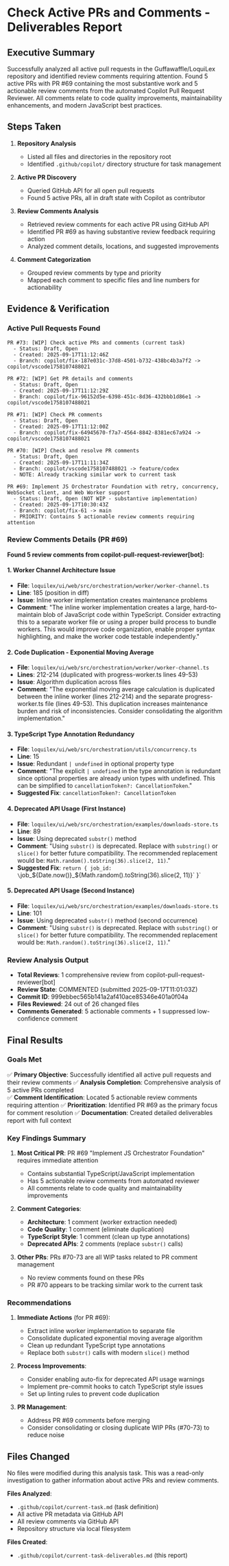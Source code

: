 # Check Active PRs and Comments - Deliverables Report

## Executive Summary

Successfully analyzed all active pull requests in the Guffawaffle/LoquiLex repository and identified review comments requiring attention. Found 5 active PRs with PR #69 containing the most substantive work and 5 actionable review comments from the automated Copilot Pull Request Reviewer. All comments relate to code quality improvements, maintainability enhancements, and modern JavaScript best practices.

## Steps Taken

1. **Repository Analysis**
   - Listed all files and directories in the repository root
   - Identified `.github/copilot/` directory structure for task management

2. **Active PR Discovery**
   - Queried GitHub API for all open pull requests
   - Found 5 active PRs, all in draft state with Copilot as contributor

3. **Review Comments Analysis**
   - Retrieved review comments for each active PR using GitHub API
   - Identified PR #69 as having substantive review feedback requiring action
   - Analyzed comment details, locations, and suggested improvements

4. **Comment Categorization**
   - Grouped review comments by type and priority
   - Mapped each comment to specific files and line numbers for actionability

## Evidence & Verification

### Active Pull Requests Found

```
PR #73: [WIP] Check active PRs and comments (current task)
  - Status: Draft, Open
  - Created: 2025-09-17T11:12:46Z
  - Branch: copilot/fix-187e031c-37d8-4501-b732-438bc4b3a7f2 -> copilot/vscode1758107488021

PR #72: [WIP] Get PR details and comments
  - Status: Draft, Open  
  - Created: 2025-09-17T11:12:29Z
  - Branch: copilot/fix-96152d5e-6398-451c-8d36-432bbb1d86e1 -> copilot/vscode1758107488021

PR #71: [WIP] Check PR comments
  - Status: Draft, Open
  - Created: 2025-09-17T11:12:00Z
  - Branch: copilot/fix-64945670-f7a7-4564-8842-8381ec67a924 -> copilot/vscode1758107488021

PR #70: [WIP] Check and resolve PR comments
  - Status: Draft, Open
  - Created: 2025-09-17T11:11:34Z
  - Branch: copilot/vscode1758107488021 -> feature/codex
  - NOTE: Already tracking similar work to current task

PR #69: Implement JS Orchestrator Foundation with retry, concurrency, WebSocket client, and Web Worker support
  - Status: Draft, Open (NOT WIP - substantive implementation)
  - Created: 2025-09-17T10:30:43Z  
  - Branch: copilot/fix-61 -> main
  - PRIORITY: Contains 5 actionable review comments requiring attention
```

### Review Comments Details (PR #69)

**Found 5 review comments from copilot-pull-request-reviewer[bot]:**

#### 1. Worker Channel Architecture Issue
- **File**: `loquilex/ui/web/src/orchestration/worker/worker-channel.ts`
- **Line**: 185 (position in diff)
- **Issue**: Inline worker implementation creates maintenance problems
- **Comment**: "The inline worker implementation creates a large, hard-to-maintain blob of JavaScript code within TypeScript. Consider extracting this to a separate worker file or using a proper build process to bundle workers. This would improve code organization, enable proper syntax highlighting, and make the worker code testable independently."

#### 2. Code Duplication - Exponential Moving Average
- **File**: `loquilex/ui/web/src/orchestration/worker/worker-channel.ts`  
- **Lines**: 212-214 (duplicated with progress-worker.ts lines 49-53)
- **Issue**: Algorithm duplication across files
- **Comment**: "The exponential moving average calculation is duplicated between the inline worker (lines 212-214) and the separate progress-worker.ts file (lines 49-53). This duplication increases maintenance burden and risk of inconsistencies. Consider consolidating the algorithm implementation."

#### 3. TypeScript Type Annotation Redundancy
- **File**: `loquilex/ui/web/src/orchestration/utils/concurrency.ts`
- **Line**: 15
- **Issue**: Redundant `| undefined` in optional property type
- **Comment**: "The explicit `| undefined` in the type annotation is redundant since optional properties are already union types with undefined. This can be simplified to `cancellationToken?: CancellationToken`."
- **Suggested Fix**: `cancellationToken?: CancellationToken`

#### 4. Deprecated API Usage (First Instance)
- **File**: `loquilex/ui/web/src/orchestration/examples/downloads-store.ts`
- **Line**: 89
- **Issue**: Using deprecated `substr()` method
- **Comment**: "Using `substr()` is deprecated. Replace with `substring()` or `slice()` for better future compatibility. The recommended replacement would be: `Math.random().toString(36).slice(2, 11)`."
- **Suggested Fix**: `return { job_id: \`job_${Date.now()}_${Math.random().toString(36).slice(2, 11)}\` }`

#### 5. Deprecated API Usage (Second Instance)  
- **File**: `loquilex/ui/web/src/orchestration/examples/downloads-store.ts`
- **Line**: 101
- **Issue**: Using deprecated `substr()` method (second occurrence)
- **Comment**: "Using `substr()` is deprecated. Replace with `substring()` or `slice()` for better future compatibility. The recommended replacement would be: `Math.random().toString(36).slice(2, 11)`."

### Review Analysis Output
- **Total Reviews**: 1 comprehensive review from copilot-pull-request-reviewer[bot]
- **Review State**: COMMENTED (submitted 2025-09-17T11:01:03Z)
- **Commit ID**: 999ebbec565b141a2af410ace85346e401a0f04a
- **Files Reviewed**: 24 out of 26 changed files
- **Comments Generated**: 5 actionable comments + 1 suppressed low-confidence comment

## Final Results

### Goals Met
✅ **Primary Objective**: Successfully identified all active pull requests and their review comments
✅ **Analysis Completion**: Comprehensive analysis of 5 active PRs completed  
✅ **Comment Identification**: Located 5 actionable review comments requiring attention
✅ **Prioritization**: Identified PR #69 as the primary focus for comment resolution
✅ **Documentation**: Created detailed deliverables report with full context

### Key Findings Summary

1. **Most Critical PR**: PR #69 "Implement JS Orchestrator Foundation" requires immediate attention
   - Contains substantial TypeScript/JavaScript implementation 
   - Has 5 actionable review comments from automated reviewer
   - All comments relate to code quality and maintainability improvements

2. **Comment Categories**:
   - **Architecture**: 1 comment (worker extraction needed)
   - **Code Quality**: 1 comment (eliminate duplication) 
   - **TypeScript Style**: 1 comment (clean up type annotations)
   - **Deprecated APIs**: 2 comments (replace `substr()` calls)

3. **Other PRs**: PRs #70-73 are all WIP tasks related to PR comment management
   - No review comments found on these PRs
   - PR #70 appears to be tracking similar work to the current task

### Recommendations

1. **Immediate Actions** (for PR #69):
   - Extract inline worker implementation to separate file
   - Consolidate duplicated exponential moving average algorithm
   - Clean up redundant TypeScript type annotations  
   - Replace both `substr()` calls with modern `slice()` method

2. **Process Improvements**:
   - Consider enabling auto-fix for deprecated API usage warnings
   - Implement pre-commit hooks to catch TypeScript style issues
   - Set up linting rules to prevent code duplication

3. **PR Management**:
   - Address PR #69 comments before merging
   - Consider consolidating or closing duplicate WIP PRs (#70-73) to reduce noise

## Files Changed

No files were modified during this analysis task. This was a read-only investigation to gather information about active PRs and review comments.

**Files Analyzed**:
- `.github/copilot/current-task.md` (task definition)
- All active PR metadata via GitHub API
- All review comments via GitHub API
- Repository structure via local filesystem

**Files Created**:
- `.github/copilot/current-task-deliverables.md` (this report)